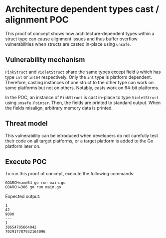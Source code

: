 # Architecture dependent types cast / alignment POC

This proof of concept shows how architecture-dependent types within a struct type can cause
alignment issues and thus buffer overflow vulnerabilities when structs are casted in-place using
`unsafe`.


## Vulnerability mechanism

`PinkStruct` and `VioletStruct` share the same types except field `B` which has type `int` or
`int64` respectively. Only the `int` type is platform dependent. Therefore, casting instances
of one struct to the other type can work on some platforms but not on others. Notably, casts
work on 64-bit platforms.

In the POC, an instance of `PinkStruct` is cast in-place to type `VioletStruct` using
`unsafe.Pointer`. Then, the fields are printed to standard output. When the fields misalign,
arbitrary memory data is printed.


## Threat model

This vulnerability can be introduced when developers do not carefully test their code on all
target platforms, or a target platform is added to the Go platform later on.


## Execute POC

To run this proof of concept, execute the following commands:

```
GOARCH=amd64 go run main.go
GOARCH=386 go run main.go
```

Expected output:

```
1
42
9000
---
1
38654705664042
702917787932164096
```

